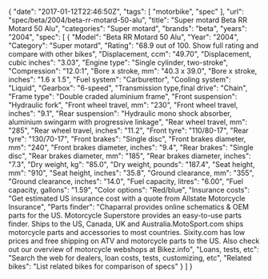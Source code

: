 {
    "date": "2017-01-12T22:46:50Z",
    "tags": [
        "motorbike",
        "spec"
    ],
    "url": "spec\/beta\/2004\/beta-rr-motard-50-alu",
    "title": "Super motard Beta RR Motard 50 Alu",
    "categories": "Super motard",
    "brands": "beta",
    "years": "2004",
    "spec": [
        {
            "Model": "Beta RR Motard 50 Alu",
            "Year": "2004",
            "Category": "Super motard",
            "Rating": "68.9 out of 100. Show full rating and compare with other bikes",
            "Displacement, ccm": "49.70",
            "Displacement, cubic inches": "3.03",
            "Engine type": "Single cylinder, two-stroke",
            "Compression": "12.0:1",
            "Bore x stroke, mm": "40.3 x 39.0",
            "Bore x stroke, inches": "1.6 x 1.5",
            "Fuel system": "Carburettor",
            "Cooling system": "Liquid",
            "Gearbox": "6-speed",
            "Transmission type,final drive": "Chain",
            "Frame type": "Double craded aluminium frame",
            "Front suspension": "Hydraulic fork",
            "Front wheel travel, mm": "230",
            "Front wheel travel, inches": "9.1",
            "Rear suspension": "Hydraulic mono shock absorber, aluminium swingarm with progressive linkage",
            "Rear wheel travel, mm": "285",
            "Rear wheel travel, inches": "11.2",
            "Front tyre": "110\/80-17",
            "Rear tyre": "130\/70-17",
            "Front brakes": "Single disc",
            "Front brakes diameter, mm": "240",
            "Front brakes diameter, inches": "9.4",
            "Rear brakes": "Single disc",
            "Rear brakes diameter, mm": "185",
            "Rear brakes diameter, inches": "7.3",
            "Dry weight, kg": "85.0",
            "Dry weight, pounds": "187.4",
            "Seat height, mm": "910",
            "Seat height, inches": "35.8",
            "Ground clearance, mm": "355",
            "Ground clearance, inches": "14.0",
            "Fuel capacity, litres": "6.00",
            "Fuel capacity, gallons": "1.59",
            "Color options": "Red\/blue",
            "Insurance costs": "Get estimated US insurance cost with a quote from Allstate Motorcycle Insurance",
            "Parts finder": "Chaparral provides online schematics & OEM parts for the US.   Motorcycle Superstore provides an easy-to-use parts finder. Ships to the US, Canada, UK and Australia.MotoSport.com ships motorcycle parts and accessories to most countries.    Sixity.com has low prices and free shipping on ATV and motorcycle parts to the US. Also check out our overview of motorcycle webshops at Bikez.info",
            "Loans, tests, etc": "Search the web for dealers, loan costs, tests, customizing, etc",
            "Related bikes": "List related bikes for comparison of specs"
        }
    ]
}